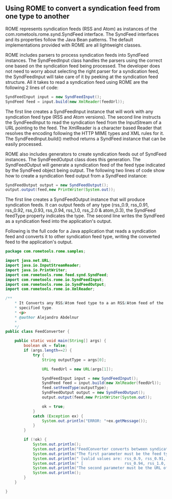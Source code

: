 ## Using ROME to convert a syndication feed from one type to another

ROME represents syndication feeds (RSS and Atom) as instances of the
com.rometools.rome.synd.SyndFeed interface. The SyndFeed interfaces and
its properties follow the Java Bean patterns. The default
implementations provided with ROME are all lightweight classes.

ROME includes parsers to process syndication feeds into SyndFeed
instances. The SyndFeedInput class handles the parsers using the correct
one based on the syndication feed being processed. The developer does
not need to worry about selecting the right parser for a syndication
feed, the SyndFeedInput will take care of it by peeking at the
syndication feed structure. All it takes to read a syndication feed
using ROME are the following 2 lines of code:

```java
SyndFeedInput input = new SyndFeedInput();
SyndFeed feed = input.build(new XmlReader(feedUrl));
```

The first line creates a SyndFeedInput instance that will work with any
syndication feed type (RSS and Atom versions). The second line instructs
the SyndFeedInput to read the syndication feed from the InputStream of a
URL pointing to the feed. The XmlReader is a character based Reader that
resolves the encoding following the HTTP MIME types and XML rules for
it. The SyndFeedInput.build() method returns a SyndFeed instance that
can be easily processed.

ROME also includes generators to create syndication feeds out of
SyndFeed instances. The SyndFeedOutput class does this generation. The
SyndFeedOutput will generate a syndication feed of the feed type
indicated by the SyndFeed object being output. The following two lines
of code show how to create a syndication feed output from a SyndFeed
instance:

```java
SyndFeedOutput output = new SyndFeedOutput();
output.output(feed,new PrintWriter(System.out));
```

The first line creates a SyndFeedOutput instance that will produce
syndication feeds. It can output feeds of any type (rss_0.9, rss_0.91,
rss_0.92, rss_0.93, rss_0.94, rss_1.0, rss_2.0 & atom_0.3), the SyndFeed
feedType property indicates the type. The second line writes the
SyndFeed as a syndication feed into the application\'s output.

Following is the full code for a Java application that reads a
syndication feed and converts it to other syndication feed type, writing
the converted feed to the application\'s output.

```java
package com.rometools.rome.samples;

import java.net.URL;
import java.io.InputStreamReader;
import java.io.PrintWriter;
import com.rometools.rome.feed.synd.SyndFeed;
import com.rometools.rome.io.SyndFeedInput;
import com.rometools.rome.io.SyndFeedOutput;
import com.rometools.rome.io.XmlReader;

/**
    * It Converts any RSS/Atom feed type to a an RSS/Atom feed of the
    * specified type.
    * <p>
    * @author Alejandro Abdelnur
    *
    */
public class FeedConverter {

    public static void main(String[] args) {
        boolean ok = false;
        if (args.length==2) {
            try {
                String outputType = args[0];

                URL feedUrl = new URL(args[1]);

                SyndFeedInput input = new SyndFeedInput();
                SyndFeed feed = input.build(new XmlReader(feedUrl));
                feed.setFeedType(outputType);
                SyndFeedOutput output = new SyndFeedOutput();
                output.output(feed,new PrintWriter(System.out));

                ok = true;
            }
            catch (Exception ex) {
                System.out.println("ERROR: "+ex.getMessage());
            }
        }

        if (!ok) {
            System.out.println();
            System.out.println("FeedConverter converts between syndication feeds types.");
            System.out.println("The first parameter must be the feed type to convert to.");
            System.out.println(" [valid values are: rss_0.9, rss_0.91, rss_0.92, rss_0.93, ]");
            System.out.println(" [                  rss_0.94, rss_1.0, rss_2.0 & atom_0.3  ]");
            System.out.println("The second parameter must be the URL of the feed to convert.");
            System.out.println();
        }
    }

}
```
